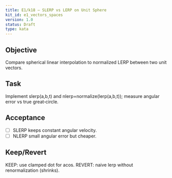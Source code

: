 ```yaml
---
title: E1/k18 — SLERP vs LERP on Unit Sphere
kit_id: e1_vectors_spaces
version: 1.0
status: Draft
type: kata
---
```

## Objective
Compare spherical linear interpolation to normalized LERP between two unit vectors.
## Task
Implement slerp(a,b,t) and nlerp=normalize(lerp(a,b,t)); measure angular error vs true great‑circle.
## Acceptance
- [ ] SLERP keeps constant angular velocity.
- [ ] NLERP small angular error but cheaper.
## Keep/Revert
KEEP: use clamped dot for acos. REVERT: naive lerp without renormalization (shrinks).